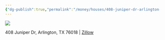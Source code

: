 ```yaml
---
{"dg-publish":true,"permalink":"/money/houses/408-juniper-dr-arlington-tx-76018/"}
---
```



![](https://photos.zillowstatic.com/fp/2460dc17d0b84585f7aeec6bc5af811a-cc_ft_1536.webp)

408 Juniper Dr, Arlington, TX 76018 | [Zillow](https://www.zillow.com/homedetails/408-Juniper-Dr-Arlington-TX-76018/29215955_zpid/)